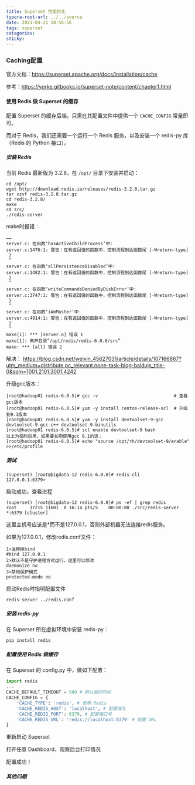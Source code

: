 ```yaml
---
title: Superset 性能优化
typora-root-url: ../../source
date: 2021-04-21 10:56:56
tags: superset
catagories:
sticky:
---
```


### Caching配置

官方文档：https://superset.apache.org/docs/installation/cache

参考：https://yorke.gitbooks.io/superset-note/content/chapter1.html

#### 使用 Redis 做 Superset 的缓存

配置 Superset 的缓存后端，只需在其配置文件中提供一个 `CACHE_CONFIG` 常量即可。

而对于 Redis，我们还需要一个运行一个 Redis 服务，以及安装一个 redis-py 库（Redis 的 Python 接口）。

##### 安装 Redis

当前 Redis 最新版为 3.2.8，在 `/opt/` 目录下安装并启动：

```
cd /opt/
wget http://download.redis.io/releases/redis-3.2.8.tar.gz
tar xzvf redis-3.2.8.tar.gz
cd redis-3.2.8/
make
cd src/
./redis-server
```

make时报错：

```shell
……
server.c: 在函数‘hasActiveChildProcess’中:
server.c:1476:1: 警告：在有返回值的函数中，控制流程到达函数尾 [-Wreturn-type]
 }
 ^
server.c: 在函数‘allPersistenceDisabled’中:
server.c:1482:1: 警告：在有返回值的函数中，控制流程到达函数尾 [-Wreturn-type]
 }
 ^
server.c: 在函数‘writeCommandsDeniedByDiskError’中:
server.c:3747:1: 警告：在有返回值的函数中，控制流程到达函数尾 [-Wreturn-type]
 }
 ^
server.c: 在函数‘iAmMaster’中:
server.c:4914:1: 警告：在有返回值的函数中，控制流程到达函数尾 [-Wreturn-type]
 }
 ^
make[1]: *** [server.o] 错误 1
make[1]: 离开目录“/opt/redis/redis-6.0.0/src”
make: *** [all] 错误 2
```

 解决： https://blog.csdn.net/weixin_45627031/article/details/107166867?utm_medium=distribute.pc_relevant.none-task-blog-baidujs_title-0&spm=1001.2101.3001.4242

升级gcc版本：

```
[root@hadoop01 redis-6.0.5]# gcc -v                             # 查看gcc版本
[root@hadoop01 redis-6.0.5]# yum -y install centos-release-scl  # 升级到9.1版本
[root@hadoop01 redis-6.0.5]# yum -y install devtoolset-9-gcc devtoolset-9-gcc-c++ devtoolset-9-binutils
[root@hadoop01 redis-6.0.5]# scl enable devtoolset-9 bash
以上为临时启用，如果要长期使用gcc 9.1的话：
[root@hadoop01 redis-6.0.5]# echo "source /opt/rh/devtoolset-9/enable" >>/etc/profile
```

##### 测试

```
(superset) [root@bigdata-12 redis-6.0.0]# redis-cli
127.0.0.1:6379>
```

启动成功，查看进程

```
(superset) [root@bigdata-12 redis-6.0.0]# ps -ef | grep redis
root     17215 11601  0 16:14 pts/5    00:00:00 ./src/redis-server *:6379 [cluster]
```

这里主机号应该是*而不是127.0.0.1，否则外部机器无法连接redis服务。

如果为127.0.0.1，修改redis.conf文件：

```
1>注释掉bind
#bind 127.0.0.1
2>默认不是守护进程方式运行，这里可以修改
daemonize no
3>禁用保护模式
protected-mode no
```

启动Redis时指明配置文件

```
redis-server ../redis.conf
```

##### 安装 redis-py

在 Superset 所在虚拟环境中安装 redis-py：

```
pip install redis
```

##### 配置使用 Redis 做缓存

在 Superset 的 config.py 中，做如下配置：

```python
import redis
...
CACHE_DEFAULT_TIMEOUT = 500 # 默认超时时间
CACHE_CONFIG = {
    'CACHE_TYPE': 'redis', # 使用 Redis
    'CACHE_REDIS_HOST': 'localhost', # 配置域名
    'CACHE_REDIS_PORT': 6379, # 配置端口号
    'CACHE_REDIS_URL': 'redis://localhost:6379' # 配置 URL
}
```

重新启动 Superset

打开任意 Dashboard，观察后台打印情况



配置成功！



##### 其他问题